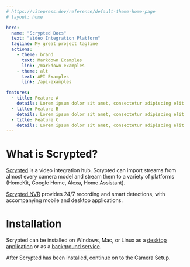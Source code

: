 ```yaml
---
# https://vitepress.dev/reference/default-theme-home-page
# layout: home

hero:
  name: "Scrypted Docs"
  text: "Video Integration Platform"
  tagline: My great project tagline
  actions:
    - theme: brand
      text: Markdown Examples
      link: /markdown-examples
    - theme: alt
      text: API Examples
      link: /api-examples

features:
  - title: Feature A
    details: Lorem ipsum dolor sit amet, consectetur adipiscing elit
  - title: Feature B
    details: Lorem ipsum dolor sit amet, consectetur adipiscing elit
  - title: Feature C
    details: Lorem ipsum dolor sit amet, consectetur adipiscing elit
---
```


# What is Scrypted? 

[Scrypted](https://scrypted.app) is a video integration hub. Scrypted can import streams from almost every camera model and stream them to a variety of platforms (HomeKit, Google Home, Alexa, Home Assistant).

[Scrypted NVR](https://demo.scrypted.app/#/demo) provides 24/7 recording and smart detections, with accompanying mobile and desktop applications.

# Installation

Scrypted can be installed on Windows, Mac, or Linux as a [desktop application](https://github.com/koush/nvr.scrypted.app/releases) or as a [background service](https://github.com/koush/scrypted#installation).

After Scrypted has been installed, continue on to the Camera Setup.
